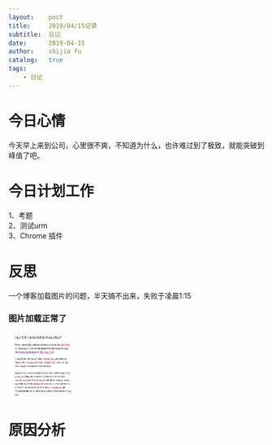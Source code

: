 ```yaml
---
layout:    post
title:     2019/04/15记录
subtitle:  日记
date:      2019-04-15
author:    shijia fu
catalog:   true
tags:
    - 日记
---
```


# 今日心情    
今天早上来到公司，心里很不爽，不知道为什么，也许难过到了极致，就能突破到峰值了吧。   
# 今日计划工作    
1、考题   
2、测试urm   
3、Chrome 插件      

# 反思   
一个博客加载图片的问题，半天搞不出来，失败于凌晨1:15   

### 图片加载正常了    
<img src="/assets/one-primary-key.jpg"
alt="errorpng"
style="width:128px;height:128px;" />    

# 原因分析  

